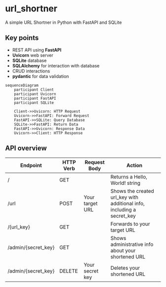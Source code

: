 # url_shortner
A simple URL Shortner in Python with FastAPI and SQLite

## Key points
- REST API using **FastAPI**
- **Uvicorn** web server
- **SQLite** database
- **SQLAlchemy** for interaction with database
- CRUD interactions
- **pydantic** for data validation

```mermaid
sequenceDiagram
    participant Client
    participant Uvicorn
    participant FastAPI
    participant SQLite

    Client->>Uvicorn: HTTP Request
    Uvicorn->>FastAPI: Forward Request
    FastAPI->>SQLite: Query Database
    SQLite->>FastAPI: Return Data
    FastAPI->>Uvicorn: Response Data
    Uvicorn->>Client: HTTP Response
```

## API overview
| Endpoint | HTTP Verb | Request Body | Action |
| ------ | ------ | ------ | ------ | 
| / | GET | | Returns a Hello, World! string |
| /url | POST | Your target URL | Shows the created url_key with additional info, including a secret_key |
| /{url_key} | GET | | Forwards to your target URL |
| /admin/{secret_key} | GET | | Shows administrative info about your shortened URL |
| /admin/{secret_key} | DELETE | Your secret key | Deletes your shortened URL |



